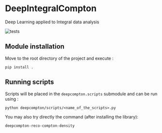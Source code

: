 # DeepIntegralCompton
Deep Learning applied to Integral data analysis

![tests](https://github.com/vuillaut/DeepIntegralCompton/actions/workflows/unit_tests.yml/badge.svg)

## Module installation

Move to the root directory of the project and execute :
```
pip install .
```

## Running scripts
Scripts will be placed in the `deepcompton.scripts` submodule and can be run using : 
```
python deepcompton/scripts/<name_of_the_scripts>.py
```

You may also try directly the command (after installing the library):
```
deepcompton-reco-compton-density
``` 
